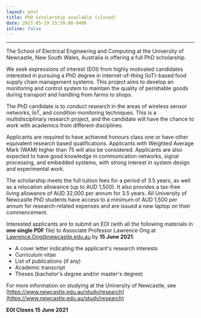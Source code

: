 ```yaml
---
layout: post
title: PhD Scholarship available (closed)
date: 2021-05-19 15:59:00-0400
inline: false
---
```


---

The School of Electrical Engineering and Computing at the University of Newcastle, New South Wales, Australia is offering a full PhD scholarship.

We seek expressions of interest (EOI) from highly motivated candidates interested in pursuing a PhD degree in internet-of-thing (IoT)-based food supply chain management systems. This project aims to develop an monitoring and control system to maintain the quality of perishable goods during transport and handling from farms to shops.

The PhD candidate is to conduct research in the areas of wireless sensor networks, IoT, and condition monitoring techniques. This is a multidisciplinary research project, and the candidate will have the chance to work with academics from different disciplines.

Applicants are required to have achieved honours class one or have other equivalent research based qualifications. Applicants with Weighted Average Mark (WAM) higher than 75 will also be considered. Applicants are also expected to have good knowledge in communication networks, signal processing, and embedded systems, with strong interest in system design and experimental work.

The scholarship meets the full tuition fees for a period of 3.5 years, as well as a relocation allowance (up to AUD 1,500). It also provides a tax-free living allowance of AUD 32,000 per annum for 3.5 years. All University of Newcastle PhD students have access to a minimum of AUD 1,500 per annum for research-related expenses and are issued a new laptop on their commencement.

Interested applicants are to submit an EOI (with all the following materials in **one single PDF** file) to Associate Professor
Lawrence Ong at Lawrence.Ong@newcastle.edu.au
by **15 June 2021**:

- A cover letter indicating the applicant's research interests
- Curriculum vitae
- List of publications (if any)
- Academic transcript
- Theses (bachelor's degree and/or master's degree)

For more information on studying at the University of Newcastle, see [https://www.newcastle.edu.au/study/research](https://www.newcastle.edu.au/study/research)

**EOI Closes 15 June 2021**
